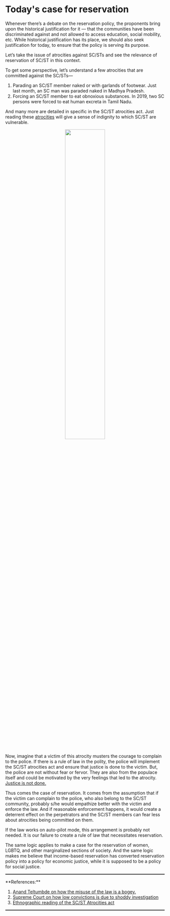 # Today's case for reservation

Whenever there’s a debate on the reservation policy, the proponents bring upon the historical justification for it — that the communities have been discriminated against and not allowed to access education, social mobility, etc. While historical justification has its place, we should also seek justification for today, to ensure that the policy is serving its purpose.

Let’s take the issue of atrocities against SC/STs and see the relevance of reservation of SC/ST in this context.

To get some perspective, let’s understand a few atrocities that are committed against the SC/STs—
1. Parading an SC/ST member naked or with garlands of footwear. Just last month, an SC man was paraded naked in Madhya Pradesh.
2. Forcing an SC/ST member to eat obnoxious substances. In 2019, two SC persons were forced to eat human excreta in Tamil Nadu.

And many more are detailed in specific in the SC/ST atrocities act. Just reading these [atrocities](https://thewire.in/caste/dark-realities-sc-st-atrocities-act-ethnographic-reading) will give a sense of indignity to which SC/ST are vulnerable.

<div style="text-align: center"><img src="reservation/reservation.png" width="50%"/></div>

Now, imagine that a victim of this atrocity musters the courage to complain to the police. If there is a rule of law in the polity, the police will implement the SC/ST atrocities act and ensure that justice is done to the victim. But, the police are not without fear or fervor. They are also from the populace itself and could be motivated by the very feelings that led to the atrocity. [Justice is not done.](https://www.hindustantimes.com/india-news/fewer-convictions-in-sc-st-cases-due-to-shoddy-investigations-supreme-court-101635531834261.html)

Thus comes the case of reservation. It comes from the assumption that if the victim can complain to the police, who also belong to the SC/ST community, probably s/he would empathize better with the victim and enforce the law. And if reasonable enforcement happens, it would create a deterrent effect on the perpetrators and the SC/ST members can fear less about atrocities being committed on them.

If the law works on auto-pilot mode, this arrangement is probably not needed. It is our failure to create a rule of law that necessitates reservation.

The same logic applies to make a case for the reservation of women, LGBTQ, and other marginalized sections of society. And the same logic makes me believe that income-based reservation has converted reservation policy into a policy for economic justice, while it is supposed to be a policy for social justice.
<hr style="border:1px solid gray">
**References:**

1. [Anand Teltumbde on how the misuse of the law is a bogey.](https://economictimes.indiatimes.com/news/politics-and-nation/why-the-misuse-of-the-sc/st-act-is-nothing-but-a-bogey/articleshow/63648662.cms?from=mdr)
2. [Supreme Court on how low convictions is due to shoddy investigation](https://www.hindustantimes.com/india-news/fewer-convictions-in-sc-st-cases-due-to-shoddy-investigations-supreme-court-101635531834261.html)
3. [Ethnographic reading of the SC/ST Atrocities act](https://thewire.in/caste/dark-realities-sc-st-atrocities-act-ethnographic-reading)

<hr style="border:1px solid gray">
